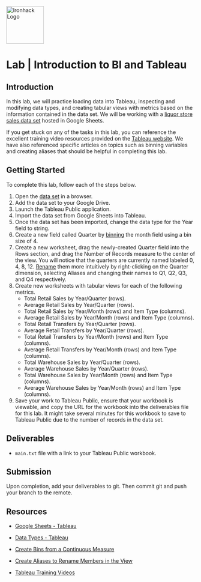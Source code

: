 <img src="https://bit.ly/2VnXWr2" alt="Ironhack Logo" width="100"/>

# Lab | Introduction to BI and Tableau

## Introduction

In this lab, we will practice loading data into Tableau, inspecting and modifying data types, and creating tabular views with metrics based on the information contained in the data set. We will be working with a [liquor store sales data set](https://docs.google.com/spreadsheets/d/1pQ2VFsuuwLqBstYYTY3fcZY32WLigw3Pzxnikkce6IA/edit?usp=sharing) hosted in Google Sheets.

If you get stuck on any of the tasks in this lab, you can reference the excellent training video resources provided on the [Tableau website](https://www.tableau.com/learn/training). We have also referenced specific articles on topics such as binning variables and creating aliases that should be helpful in completing this lab.

## Getting Started

To complete this lab, follow each of the steps below.

1. Open the [data set](https://docs.google.com/spreadsheets/d/1pQ2VFsuuwLqBstYYTY3fcZY32WLigw3Pzxnikkce6IA/edit?usp=sharing) in a browser.
2. Add the data set to your Google Drive.
3. Launch the Tableau Public application.
4. Import the data set from Google Sheets into Tableau.
5. Once the data set has been imported, change the data type for the Year field to string.
6. Create a new field called Quarter by [binning](https://onlinehelp.tableau.com/current/pro/desktop/en-us/calculations_bins.htm) the month field using a bin size of 4.
7. Create a new worksheet, drag the newly-created Quarter field into the Rows section, and drag the Number of Records measure to the center of the view. You will notice that the quarters are currently named labeled 0, 4, 8, 12. [Rename](https://onlinehelp.tableau.com/current/pro/desktop/en-us/datafields_fieldproperties_aliases_ex1editing.htm) them more intuitively by right-clicking on the Quarter dimension, selecting Aliases and changing their names to Q1, Q2, Q3, and Q4 respectively.
8. Create new worksheets with tabular views for each of the following metrics.
    - Total Retail Sales by Year/Quarter (rows).
    - Average Retail Sales by Year/Quarter (rows).
    - Total Retail Sales by Year/Month (rows) and Item Type (columns).
    - Average Retail Sales by Year/Month (rows) and Item Type (columns).
    - Total Retail Transfers by Year/Quarter (rows).
    - Average Retail Transfers by Year/Quarter (rows).
    - Total Retail Transfers by Year/Month (rows) and Item Type (columns).
    - Average Retail Transfers by Year/Month (rows) and Item Type (columns).
    - Total Warehouse Sales by Year/Quarter (rows).
    - Average Warehouse Sales by Year/Quarter (rows).
    - Total Warehouse Sales by Year/Month (rows) and Item Type (columns).
    - Average Warehouse Sales by Year/Month (rows) and Item Type (columns).
9. Save your work to Tableau Public, ensure that your workbook is viewable, and copy the URL for the workbook into the deliverables file for this lab. It might take several minutes for this workbook to save to Tableau Public due to the number of records in the data set.

## Deliverables

- `main.txt` file with a link to your Tableau Public workbook.

## Submission

Upon completion, add your deliverables to git. Then commit git and push your branch to the remote.

## Resources

- [Google Sheets - Tableau](https://onlinehelp.tableau.com/current/pro/desktop/en-us/examples_googlesheets.htm)

- [Data Types - Tableau](https://onlinehelp.tableau.com/current/pro/desktop/en-us/datafields_typesandroles_datatypes.htm)

- [Create Bins from a Continuous Measure](https://onlinehelp.tableau.com/current/pro/desktop/en-us/calculations_bins.htm)

- [Create Aliases to Rename Members in the View](https://onlinehelp.tableau.com/current/pro/desktop/en-us/datafields_fieldproperties_aliases_ex1editing.htm)

- [Tableau Training Videos](https://www.tableau.com/learn/training)